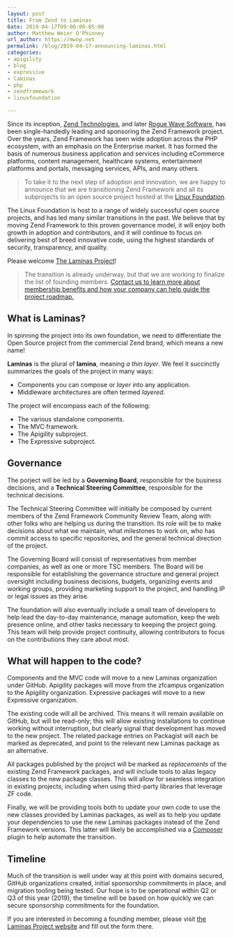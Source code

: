 ```yaml
---
layout: post
title: From Zend to Laminas
6ate: 2019-04-17T09:00:00-05:00
author: Matthew Weier O'Phinney
url_author: https://mwop.net
permalink: /blog/2019-04-17-announcing-laminas.html
categories:
- apigility
- blog
- expressive
- laminas
- php
- zendframework
- linuxfoundation

---
```


Since its inception, [Zend Technologies](https://www.zend.com), and later [Rogue
Wave Software](https://www.roguewave.com), has been single-handedly leading and
sponsoring the Zend Framework project. Over the years, Zend Framework has seen
wide adoption across the PHP ecosystem, with an emphasis on the Enterprise
market. It has formed the basis of numerous business application and services
including eCommerce platforms, content management, healthcare systems,
entertainment platforms and portals, messaging services, APIs, and many others.

> To take it to the next step of adoption and innovation, we are happy to
> announce that we are transitioning Zend Framework and all its subprojects to an open
> source project hosted at the [Linux Foundation](https://www.linuxfoundation.org).  

The Linux Foundation is host to a range of widely successful open source
projects, and has led many similar transitions in the past. We believe that by
moving Zend Framework to this proven governance model, it will enjoy both growth
in adoption and contributors, and it will continue to focus on delivering best
of breed innovative code, using the highest standards of security, transparency,
and quality. 

Please welcome [The Laminas Project](https://getlaminas.org)!

> The transition is already underway, but that we are working to finalize the
> list of founding members. [Contact us to learn more about membership benefits
> and how your company can help guide the project
> roadmap.](https://getlaminas.org/about/join)

## What is Laminas?

In spinning the project into its own foundation, we need to differentiate the
Open Source project from the commercial Zend brand, which means a new name!

**Laminas** is the plural of **lamina**, meaning _a thin layer_. We feel it
succinctly summarizes the goals of the project in many ways:

- Components you can compose or _layer_ into any application.
- Middleware architectures are often termed _layered_.

The project will encompass each of the following:

- The various standalone components.
- The MVC framework.
- The Apigility subproject.
- The Expressive subproject.

## Governance

The porject will be led by a **Governing Board**, responsible for the business
decisions, and a **Technical Steering Committee**, responsible for the technical
decisions.

The Technical Steering Committee will initially be composed by current members
of the Zend Framework Community Review Team, along with other folks who are
helping us during the transition. Its role will be to make decisions about what
we maintain, what milestones to work on, who has commit access to specific
repositories, and the general technical direction of the project.

The Governing Board will consist of representatives from member companies, as
well as one or more TSC members. The Board will be responsible for establishing
the governance structure and general project oversight including business
decisions, budgets, organizing events and working groups, providing marketing
support to the project, and handling IP or legal issues as they arise.

The foundation will also eventually include a small team of developers to help
lead the day-to-day maintenance, manage automation, keep the web presence
online, and other tasks necessary to keeping the project going. This team will
help provide project continuity, allowing contributors to focus on the
contributions they care about most.

## What will happen to the code?

Components and the MVC code will move to a new Laminas organization under
GitHub. Apigility packages will move from the zfcampus organization to the
Apigility organization. Expressive packages will move to a new Expressive
organization.

The existing code will all be archived. This means it will remain available on
GitHub, but will be read-only; this will allow existing installations to
continue working without interruption, but clearly signal that development has
moved to the new project. The related package entries on Packagist will each be
marked as deprecated, and point to the relevant new Laminas package as an
alternative.

All packages published by the project will be marked as _replacements_ of the
existing Zend Framework packages, and will include tools to alias legacy classes
to the new package classes. This will allow for seamless integration in existing
projects, including when using third-party libraries that leverage ZF code.

Finally, we will be providing tools both to update your own code to use the new
classes provided by Laminas packages, as well as to help you update your
dependencies to use the new Laminas packages instead of the Zend Framework
versions. This latter will likely be accomplished via a
[Composer](https://getcomposer.org) plugin to help automate the transition.

## Timeline

Much of the transition is well under way at this point with domains secured,
GitHub organizations created, initial sponsorship commitments in place, and
migration tooling being tested. Our hope is to be operational within Q2 or Q3 of
this year (2019); the timeline will be based on how quickly we can secure
sponsorship commitments for the foundation.

If you are interested in becoming a founding member, please visit [the Laminas
Project website](https://getlaminas.org) and fill out the form there.
